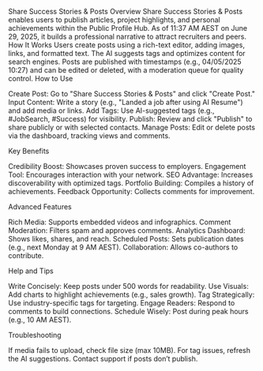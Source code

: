 Share Success Stories & Posts
Overview
Share Success Stories & Posts enables users to publish articles, project highlights, and personal achievements within the Public Profile Hub. As of 11:37 AM AEST on June 29, 2025, it builds a professional narrative to attract recruiters and peers.
How It Works
Users create posts using a rich-text editor, adding images, links, and formatted text. The AI suggests tags and optimizes content for search engines. Posts are published with timestamps (e.g., 04/05/2025 10:27) and can be edited or deleted, with a moderation queue for quality control.
How to Use

Create Post: Go to "Share Success Stories & Posts" and click "Create Post."
Input Content: Write a story (e.g., "Landed a job after using AI Resume") and add media or links.
Add Tags: Use AI-suggested tags (e.g., #JobSearch, #Success) for visibility.
Publish: Review and click "Publish" to share publicly or with selected contacts.
Manage Posts: Edit or delete posts via the dashboard, tracking views and comments.

Key Benefits

Credibility Boost: Showcases proven success to employers.
Engagement Tool: Encourages interaction with your network.
SEO Advantage: Increases discoverability with optimized tags.
Portfolio Building: Compiles a history of achievements.
Feedback Opportunity: Collects comments for improvement.

Advanced Features

Rich Media: Supports embedded videos and infographics.
Comment Moderation: Filters spam and approves comments.
Analytics Dashboard: Shows likes, shares, and reach.
Scheduled Posts: Sets publication dates (e.g., next Monday at 9 AM AEST).
Collaboration: Allows co-authors to contribute.

Help and Tips

Write Concisely: Keep posts under 500 words for readability.
Use Visuals: Add charts to highlight achievements (e.g., sales growth).
Tag Strategically: Use industry-specific tags for targeting.
Engage Readers: Respond to comments to build connections.
Schedule Wisely: Post during peak hours (e.g., 10 AM AEST).

Troubleshooting

If media fails to upload, check file size (max 10MB).
For tag issues, refresh the AI suggestions.
Contact support if posts don’t publish.
